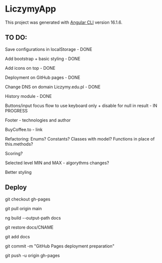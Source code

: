 # LiczymyApp

This project was generated with [Angular CLI](https://github.com/angular/angular-cli) version 16.1.6.


## TO DO:

Save configurations in localStorage - DONE

Add bootstrap + basic styling - DONE

Add icons on top - DONE

Deployment on GitHub pages - DONE

Change DNS on domain Liczymy.edu.pl - DONE

History module - DONE

Buttons/input focus flow to use keyboard only + disable for null in result - IN PROGRESS

Footer - technologies and author

BuyCoffee.to - link

Refactoring: Enums? Constants? Classes with model? Functions in place of this.methods?

Scoring?

Selected level MIN and MAX - algorythms changes?

Better styling


## Deploy
git checkout gh-pages

git pull origin main

ng build --output-path docs

git restore docs/CNAME

git add docs

git commit -m "GitHub Pages deployment preparation"

git push -u origin gh-pages
